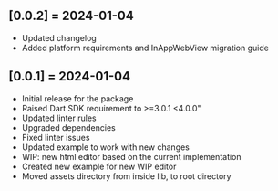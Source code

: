 ## [0.0.2] = 2024-01-04
* Updated changelog
* Added platform requirements and InAppWebView migration guide

## [0.0.1] = 2024-01-04

* Initial release for the package
* Raised Dart SDK requirement to >=3.0.1 <4.0.0"
* Updated linter rules
* Upgraded dependencies
* Fixed linter issues
* Updated example to work with new changes
* WIP: new html editor based on the current implementation
* Created new example for new WIP editor
* Moved assets directory from inside lib, to root directory
